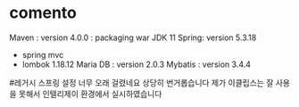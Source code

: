 # comento

Maven : version 4.0.0 : packaging war 
JDK 11
Spring: version 5.3.18
   - spring mvc 
   - lombok 1.18.12
Maria DB : version 2.0.3
Mybatis : version 3.4.4





#레거시 스프링 설정 너무 오래 걸렸네요 상당히 번거롭습니다 제가 이클립스는 잘 사용을 못해서 인텔리제이 환경에서 실시하였습니다
